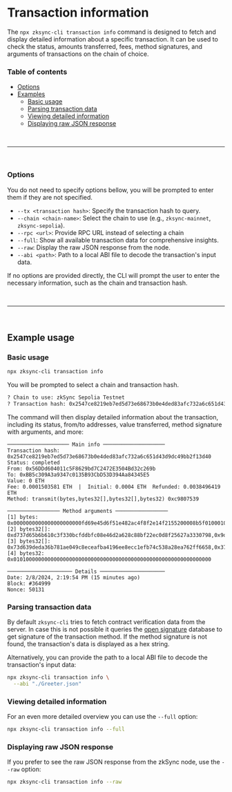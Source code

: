 # Transaction information

The `npx zksync-cli transaction info` command is designed to fetch and display detailed information about a specific transaction. It can be used to check the status, amounts transferred, fees, method signatures, and arguments of transactions on the chain of choice.

### Table of contents
- [Options](#options)
- [Examples](#example-usage)
  - [Basic usage](#basic-usage)
  - [Parsing transaction data](#parsing-transaction-data)
  - [Viewing detailed information](#viewing-detailed-information)
  - [Displaying raw JSON response](#displaying-raw-json-response)

<br />

---

<br />

### Options
You do not need to specify options bellow, you will be prompted to enter them if they are not specified.

- `--tx <transaction hash>`: Specify the transaction hash to query.
- `--chain <chain-name>`: Select the chain to use (e.g., `zksync-mainnet`, `zksync-sepolia`).
- `--rpc <url>`: Provide RPC URL instead of selecting a chain
- `--full`: Show all available transaction data for comprehensive insights.
- `--raw`: Display the raw JSON response from the node.
- `--abi <path>`: Path to a local ABI file to decode the transaction's input data.

If no options are provided directly, the CLI will prompt the user to enter the necessary information, such as the chain and transaction hash.

<br />

---

<br />

## Example usage

### Basic usage
```bash
npx zksync-cli transaction info
```

You will be prompted to select a chain and transaction hash.
```bash
? Chain to use: zkSync Sepolia Testnet
? Transaction hash: 0x2547ce8219eb7ed5d73e68673b0e4ded83afc732a6c651d43d9dc49bb2f13d40
```

The command will then display detailed information about the transaction, including its status, from/to addresses, value transferred, method signature with arguments, and more:
```
──────────────────── Main info ────────────────────
Transaction hash: 0x2547ce8219eb7ed5d73e68673b0e4ded83afc732a6c651d43d9dc49bb2f13d40
Status: completed
From: 0x56DDd604011c5F8629bd7C2472E3504Bd32c269b
To: 0xBB5c309A3a9347c0135B93CbD53D394Aa84345E5
Value: 0 ETH
Fee: 0.0001503581 ETH  |  Initial: 0.0004 ETH  Refunded: 0.0038496419 ETH
Method: transmit(bytes,bytes32[],bytes32[],bytes32) 0xc9807539

───────────────── Method arguments ─────────────────
[1] bytes: 0x0000000000000000000000fd69e45d6f51e482ac4f8f2e14f2155200008b5f010001020000000000000000000000000000000000000000000000000000000000000000000000000000000000000000000000000000000000000000000000006000000000000000000000000000000000000000000000000000000000000000030000000000000000000000000000000000000000000000000000007df298c81a0000000000000000000000000000000000000000000000000000007df298c81a0000000000000000000000000000000000000000000000000000007df298c81a
[2] bytes32[]: 0xd737d65b6b610c3f330bcfddbfc08e46d2a628c88bf22ec0d8f25627a3330798,0x9d33be2ba33b731555c13a4e7bf02d3d576fa3115f7523cbf07732321c85cdba
[3] bytes32[]: 0x73d639deda36b781ae049c8eceafba4196ee8ecc1efb74c538a28ea762ff6658,0x37ac79ff2ca902140613b0e51357d8fb218a67b4736bdee0c268c5fd9812e146
[4] bytes32: 0x0101000000000000000000000000000000000000000000000000000000000000

───────────────────── Details ─────────────────────
Date: 2/8/2024, 2:19:54 PM (15 minutes ago)
Block: #364999
Nonce: 50131
```

### Parsing transaction data
By default `zksync-cli` tries to fetch contract verification data from the server.
In case this is not possible it queries the [open signature](https://www.4byte.directory/) database to get signature of the transaction method.
If the method signature is not found, the transaction's data is displayed as a hex string.


Alternatively, you can provide the path to a local ABI file to decode the transaction's input data:
```bash
npx zksync-cli transaction info \
  --abi "./Greeter.json"
```

### Viewing detailed information
For an even more detailed overview you can use the `--full` option:

```bash
npx zksync-cli transaction info --full
```

### Displaying raw JSON response
If you prefer to see the raw JSON response from the zkSync node, use the `--raw` option:

```bash
npx zksync-cli transaction info --raw
```